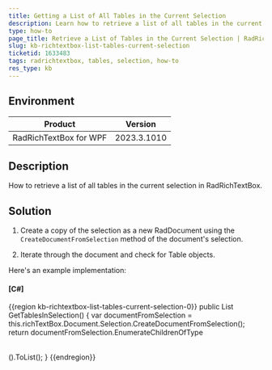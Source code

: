 ```yaml
---
title: Getting a List of All Tables in the Current Selection
description: Learn how to retrieve a list of all tables in the current selection in RadRichTextBox for WPF.
type: how-to
page_title: Retrieve a List of Tables in the Current Selection | RadRichTextBox for WPF
slug: kb-richtextbox-list-tables-current-selection
ticketid: 1633483
tags: radrichtextbox, tables, selection, how-to
res_type: kb
---
```


## Environment

| Product | Version |
|---------|---------|
| RadRichTextBox for WPF | 2023.3.1010 |

## Description

How to retrieve a list of all tables in the current selection in RadRichTextBox.

## Solution

1. Create a copy of the selection as a new RadDocument using the `CreateDocumentFromSelection` method of the document's selection.

2. Iterate through the document and check for Table objects.

Here's an example implementation:

#### __[C#]__
{{region kb-richtextbox-list-tables-current-selection-0}}
     public List<Table> GetTablesInSelection()
     {
          var documentFromSelection = this.richTextBox.Document.Selection.CreateDocumentFromSelection();
          return documentFromSelection.EnumerateChildrenOfType<Table>().ToList();
     }
{{endregion}}
